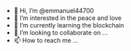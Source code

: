 - 👋 Hi, I’m @emmanuel44700
- 👀 I’m interested in the peace and love
- 🌱 I’m currently learning the blockchain
- 💞️ I’m looking to collaborate on ...
- 📫 How to reach me ...

<!---
emmanuel44700/emmanuel44700 is a ✨ special ✨ repository because its `README.md` (this file) appears on your GitHub profile.
You can click the Preview link to take a look at your changes.
--->
